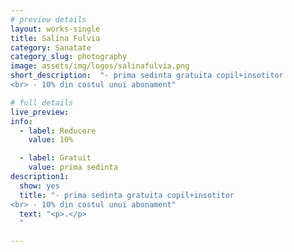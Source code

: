 ```yaml
---
# preview details
layout: works-single
title: Salina Fulvia
category: Sanatate
category_slug: photography
image: assets/img/logos/salinafulvia.png
short_description:  "- prima sedinta gratuita copil+insotitor
<br> - 10% din costul unui abonament"

# full details
live_preview:
info:
  - label: Reducere
    value: 10% 

  - label: Gratuit
    value: prima sedinta
description1:
  show: yes
  title: "- prima sedinta gratuita copil+insotitor
<br> - 10% din costul unui abonament"
  text: "<p>.</p>
  "

---
```

